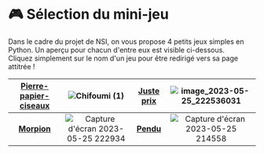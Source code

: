 # 🎮 Sélection du mini-jeu

Dans le cadre du projet de NSI, on vous propose 4 petits jeux simples en Python. Un aperçu pour chacun d'entre eux est visible ci-dessous.  
Cliquez simplement sur le nom d'un jeu pour être redirigé vers sa page attitrée !

| [**Pierre-papier-ciseaux**](/pierrefeuilleciseaux.md) | ![Chifoumi (1)](https://github.com/Frilo8619/Projet-NSI/assets/134609492/586a36da-2989-47e6-b7e2-3561e47223da) | [**Juste prix**](/justeprix.md) | ![image_2023-05-25_222536031](https://github.com/Frilo8619/Projet-NSI/assets/134609492/16ddc6a2-93bd-4e9a-a997-d76626ff95f3) |
| :--: | :--: | :--: | :--: |
| [**Morpion**](/morpion.md) | ![Capture d'écran 2023-05-25 222934](https://github.com/Frilo8619/Projet-NSI/assets/134609492/6e4b034d-9680-46a0-a9d2-c358701a8c8b) | [**Pendu**](/pendu.md) | ![Capture d'écran 2023-05-25 214558](https://github.com/Frilo8619/Projet-NSI/assets/134609492/c6485e0e-4fc9-4414-9943-4b998a29c440) |
